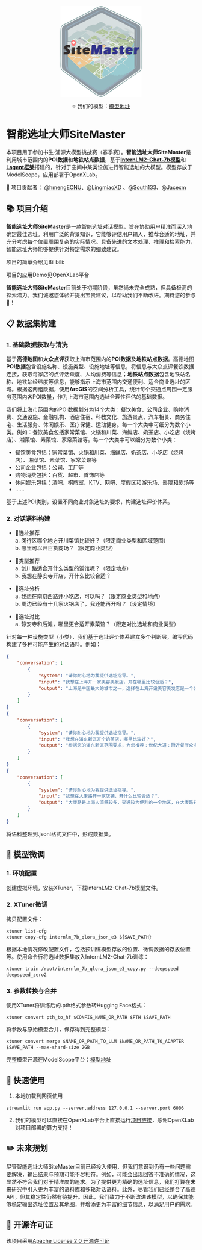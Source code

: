 <div align="center">
  

<img src="./img/SiteMaster.png" width = "216.25" height = "240.5" alt="图片名称" align=center />


⭐ 我们的模型：[模型地址](https://www.modelscope.cn/models/ECNUBigDataLab/SiteMaster)

</div>

# 智能选址大师SiteMaster
本项目用于参加书生·浦源大模型挑战赛（春季赛）。**智能选址大师SiteMaster**是利用城市范围内的**POI数据**和**地铁站点数据**，基于[**InternLM2-Chat-7b模型**](https://github.com/InternLM/InternLM)和[**Lagent框架**](https://github.com/InternLM/lagent)搭建的，针对于空间中某类设施进行智能选址的大模型。模型存放于ModelScope，应用部署于OpenXLab。  

🤝 项目贡献者：
[@hmengECNU](https://github.com/hmengECNU)、[@LingmiaoXD](https://github.com/LingmiaoXD) 、[@South133](https://github.com/South133)、[@Jacexm](https://github.com/Jacexm)

## 📚 项目介绍
**智能选址大师SiteMaster**是一款智能选址对话模型，旨在协助用户精准而深入地确定最佳选址。利用广泛的背景知识，它能够评估用户输入，推荐合适的地址，并充分考虑每个位置周围复杂的实际情况。具备先进的文本处理、推理和检索能力，智能选址大师能够提供针对特定需求的细致建议。

项目的简单介绍见Bilibili:[]()

项目的应用Demo见OpenXLab平台[]() 

**智能选址大师SiteMaster**目前处于初期阶段，虽然尚未完全成熟，但具备极高的探索潜力。我们诚邀您体验并提出宝贵建议，以帮助我们不断改进。期待您的参与🎉！

## 📋 数据集构建
### 1. 基础数据获取与清洗
基于**高德地图**和**大众点评**获取上海市范围内的**POI数据**及**地铁站点数据**。高德地图**POI数据**包含设施名称、设施类型、设施地址等信息，将信息与大众点评餐饮数据连接，获取每家店的点评活跃度、人均消费等信息；**地铁站点数据**包含地铁站名称、地铁站经纬度等信息，能够指示上海市范围内交通便利、适合商业选址的区域。根据这两组数据，使用**ArcGIS**的空间分析工具，统计每个交通点周围一定服务范围内各POI数量，作为上海市范围内选址合理性评估的基础数据。

我们将上海市范围内的POI数据划分为14个大类：餐饮美食、公司企业、购物消费、交通设施、金融机构、酒店住宿、科教文化、旅游景点、汽车相关、商务住宅、生活服务、休闲娱乐、医疗保健、运动健身。每一个大类中可细分为数个小类。例如：餐饮美食包括家常菜馆、火锅和川菜、海鲜店、奶茶店、小吃店（烧烤店）、湘菜馆、素菜馆、家常菜馆等。每一个大类中可以细分为数个小类：

- 餐饮美食包括：家常菜馆、火锅和川菜、海鲜店、奶茶店、小吃店（烧烤店）、湘菜馆、素菜馆、家常菜馆等  
- 公司企业包括：公司、工厂等
- 购物消费包括：百货、超市、首饰店等
- 休闲娱乐包括：酒吧、棋牌室、KTV、网吧、度假区和游乐场、影院和剧场等
- ......

基于上述POI类别，设置不同商业对象选址的要求，构建选址评价体系。

### 2. 对话语料构建
- 📌选址推荐  
   a. 闵行区哪个地方开川菜馆比较好？（限定商业类型和区域范围）  
   b. 哪里可以开百货商场？（限定商业类型）  

- 📌类型推荐   
   a. 剑川路适合开什么类型的饭馆呢？（限定地点）  
   b. 我想在静安寺开店，开什么比较合适？

- 📌选址分析  
   a. 我想在南京西路开小吃店，可以吗？（限定商业类型和地点）  
   b. 周边已经有十几家火锅店了，我还能再开吗？（设定情境）

- 📌选址对比  
   a. 静安寺和后滩，哪里更合适开素菜馆？（限定对比选址和商业类型）

针对每一种设施类型（小类），我们基于选址评价体系建立多个判断层，编写代码构建了多种可能产生的对话语料。例如：
```json
{
    "conversation": [
        {
            "system": "请你耐心地为我提供选址指导。",
            "input": "我想在上海开一家美容美发店，开在哪里比较合适？",
            "output": "上海是中国最大的城市之一，选择在上海开设美容美发店是一个非常不错的选择。以下是几个可能合适的选址建议：1. 江川东路：选择这个位置是一个不错的选择，这里交通便利，人流量大，具有较大的开设美容美发店的需求，便于为市民们提供服务。2. 嘉松中路：这里的美容美发店目前较少，具有较大的开设需求，如果可以在这里开设美容美发店将会弥补这里的一大缺失，方便了人们的生活。3. 浦东机场：将美容美发店开设在这里也非常好，可以配合周围的其他服务，帮助该地区提高自己的居民活跃度，为人们的繁忙生活带来便利。不过，在上海市开设美容美发店需要考虑的因素非常多，例如周边是否存在竞争，附近市场需求量是否足够大，租金是否昂贵等等，建议您对感兴趣的地区开展市场调研和分析，相信您一定可以开一家非常不错的美容美发店，提前祝您生意兴隆！"
        }
    ]
}
{
    "conversation": [
        {
            "system": "请你耐心地为我提供选址指导。",
            "input": "我想在浦东新区开个奶茶店，哪里比较好？",
            "output": "根据您的浦东新区范围要求，为您推荐：世纪大道：附近餐厅众多，其中有7家火锅店、5家烧烤摊。这些都是开饮品店的有利条件，您可以与其他餐饮店搭配合作，相互促进业务，增加客流量和销售额。世纪大道的消费水平位于上海市前列，有密集的产业园区和写字楼，适合提供面向白领的咖啡类饮品。附近有多个旅游景点，顾客以游客居多，适合开甜品类餐饮店，提供奶茶、糕点和小吃，并为游客提供休憩、聊天的场所。世纪大道属于人口居住密集区，且有较多休闲娱乐场所，推荐您选择在这些区域附近经营。而且，世纪大道仅有10家奶茶店，市场仍存在缺口，适合您在此处选址开店。潍坊路：附近餐厅众多，其中有9家火锅店、11家烧烤摊。这些都是开饮品店的有利条件，您可以与其他餐饮店搭配合作，相互促进业务，增加客流量和销售额。潍坊路属于人口居住密集区，顾客群体稳定，且有密集的产业园区和写字楼，适合提供面向白领的咖啡类饮品。潍坊路也有较多休闲娱乐场所，推荐您选择在这些场所附近经营，吸纳广大客源。而且，潍坊路仅有8家奶茶店，市场仍存在缺口，适合您在此处选址开店。杨思：附近餐饮店极其兴盛，其中有28家火锅店、11家烧烤摊。这些都是开饮品店的有利条件，您可以与其他餐饮店搭配合作，相互促进业务，增加客流量和销售额。此外，附近有多个旅游景点，顾客以游客居多，适合奶茶店的开设。杨思属于人口居住密集区，顾客群体稳定，且有密集的产业园区和写字楼，适合提供面向白领的咖啡类饮品。杨思也有较多休闲娱乐场所，推荐您选择在这些场所附近经营，提供解渴、功能性饮品。\n而且，杨思仅有7家奶茶店，市场仍存在缺口，适合您在此处选址开店。"
        }
    ]
}
{
    "conversation": [
        {
            "system": "请你耐心地为我提供选址指导。",
            "input": "我想在大康路开一家店铺，开什么比较合适？",
            "output": "大康路是上海人流量较多，交通较为便利的一个地区，在大康路开设任何一家店铺都非常具有潜力。从已有店铺竞争的角度来看，开设摄影文印店、酒吧、棋牌室都是非常合适的，因为目前大康路附近的摄影文印店、酒吧、棋牌室都比较少，可能有潜在需求。但需要注意的是，目前大康路附近并未开设这些店铺，可能是存在其他原因，例如租金成本太高，或者周围居民消费水平不高等问题。建议您对大康路附近地区开展市场调研和分析再做决定，提前祝您生意兴隆！"
        }
    ]
}
```
将语料整理到.jsonl格式文件中，形成数据集。

## 🔧 模型微调
### 1. 环境配置
创建虚拟环境，安装XTuner，下载InternLM2-Chat-7b模型文件。

### 2. XTuner微调
拷贝配置文件：
```shell
xtuner list-cfg
xtuner copy-cfg internlm_7b_qlora_json_e3 ${SAVE_PATH}
```

根据本地情况修改配置文件，包括预训练模型存放的位置、微调数据的存放位置等。使用命令行将选址数据集放入InternLM2-Chat-7b训练：
```shell
xtuner train /root/internlm_7b_qlora_json_e3_copy.py --deepspeed deepspeed_zero2
```

### 3. 参数转换与合并
使用XTuner将训练后的.pth格式参数转Hugging Face格式：
```shell
xtuner convert pth_to_hf $CONFIG_NAME_OR_PATH $PTH $SAVE_PATH
```

将参数与原始模型合并，保存得到完整模型：
```shell
xtuner convert merge $NAME_OR_PATH_TO_LLM $NAME_OR_PATH_TO_ADAPTER $SAVE_PATH --max-shard-size 2GB
```
完整模型开源在ModelScope平台：[模型地址](https://www.modelscope.cn/models/ECNUBigDataLab/SiteMaster)

## 🔎 快速使用

1. 本地加载到网页使用
```
streamlit run app.py --server.address 127.0.0.1 --server.port 6006
```
2. 我们的模型可以直接在OpenXLab平台上直接运行[项目链接]()，感谢OpenXLab对项目部署的算力支持！


## ✏️ 未来规划
尽管智能选址大师SiteMaster目前已经投入使用，但我们意识到仍有一些问题需要解决，输出结果与预期可能不尽相符。例如，可能会出现回答不准确的情况，这显然不符合我们对于精准度的追求。为了提供更为精确的选址信息，我们打算在未来研究中引入更为丰富的语料库和多轮对话语料。此外，尽管我们已经整合了高德API，但其稳定性仍然有待提升。因此，我们致力于不断改进该模型，以确保其能够稳定输出选址位置及其地图，并增添更为丰富的细节信息，以满足用户的需求。

## 📑 开源许可证
该项目采用[Apache License 2.0 开源许可证](LICENSE.txt)
